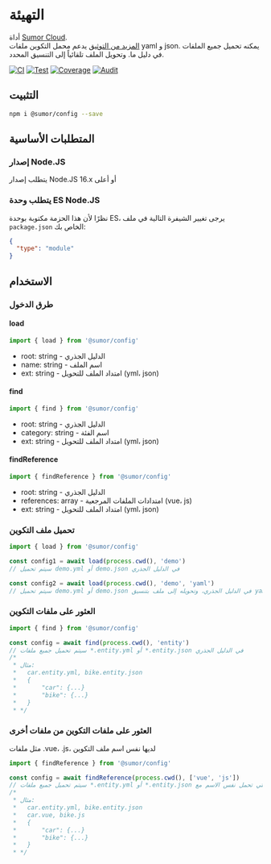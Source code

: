 # التهيئة

أداة [Sumor Cloud](https://sumor.cloud).  
[المزيد من التوثيق](https://sumor.cloud/config)
يدعم محمل التكوين ملفات yaml و json. يمكنه تحميل جميع الملفات في دليل ما.
وتحويل الملف تلقائياً إلى التنسيق المحدد.

[![CI](https://github.com/sumor-cloud/config/actions/workflows/ci.yml/badge.svg)](https://github.com/sumor-cloud/config/actions/workflows/ci.yml)
[![Test](https://github.com/sumor-cloud/config/actions/workflows/ut.yml/badge.svg)](https://github.com/sumor-cloud/config/actions/workflows/ut.yml)
[![Coverage](https://github.com/sumor-cloud/config/actions/workflows/coverage.yml/badge.svg)](https://github.com/sumor-cloud/config/actions/workflows/coverage.yml)
[![Audit](https://github.com/sumor-cloud/config/actions/workflows/audit.yml/badge.svg)](https://github.com/sumor-cloud/config/actions/workflows/audit.yml)

## التثبيت

```bash
npm i @sumor/config --save
```

## المتطلبات الأساسية

### إصدار Node.JS

يتطلب إصدار Node.JS 16.x أو أعلى

### يتطلب وحدة ES Node.JS

نظرًا لأن هذا الحزمة مكتوبة بوحدة ES،
يرجى تغيير الشيفرة التالية في ملف `package.json` الخاص بك:

```json
{
  "type": "module"
}
```

## الاستخدام

### طرق الدخول

#### load

```js
import { load } from '@sumor/config'
```

- root: string - الدليل الجذري
- name: string - اسم الملف
- ext: string - امتداد الملف للتحويل (yml، json)

#### find

```js
import { find } from '@sumor/config'
```

- root: string - الدليل الجذري
- category: string - اسم الفئة
- ext: string - امتداد الملف للتحويل (yml، json)

#### findReference

```js
import { findReference } from '@sumor/config'
```

- root: string - الدليل الجذري
- references: array - امتدادات الملفات المرجعية (vue، js)
- ext: string - امتداد الملف للتحويل (yml، json)

### تحميل ملف التكوين

```javascript
import { load } from '@sumor/config'

const config1 = await load(process.cwd(), 'demo')
// سيتم تحميل demo.yml أو demo.json في الدليل الجذري

const config2 = await load(process.cwd(), 'demo', 'yaml')
// سيتم تحميل demo.yml أو demo.json في الدليل الجذري، وتحويله إلى ملف بتنسيق yaml
```

### العثور على ملفات التكوين

```javascript
import { find } from '@sumor/config'

const config = await find(process.cwd(), 'entity')
// سيتم تحميل جميع ملفات *.entity.yml أو *.entity.json في الدليل الجذري
/*
 * مثال:
 *   car.entity.yml, bike.entity.json
 *   {
 *       "car": {...}
 *       "bike": {...}
 *   }
 * */
```

### العثور على ملفات التكوين من ملفات أخرى

مثل ملفات .vue، .js، لديها نفس اسم ملف التكوين

```javascript
import { findReference } from '@sumor/config'

const config = await findReference(process.cwd(), ['vue', 'js'])
// سيتم تحميل جميع ملفات *.entity.yml أو *.entity.json التي تحمل نفس الاسم مع *.vue أو *.js في الدليل الجذري
/*
 * مثال:
 *   car.entity.yml, bike.entity.json
 *   car.vue, bike.js
 *   {
 *       "car": {...}
 *       "bike": {...}
 *   }
 * */
```
